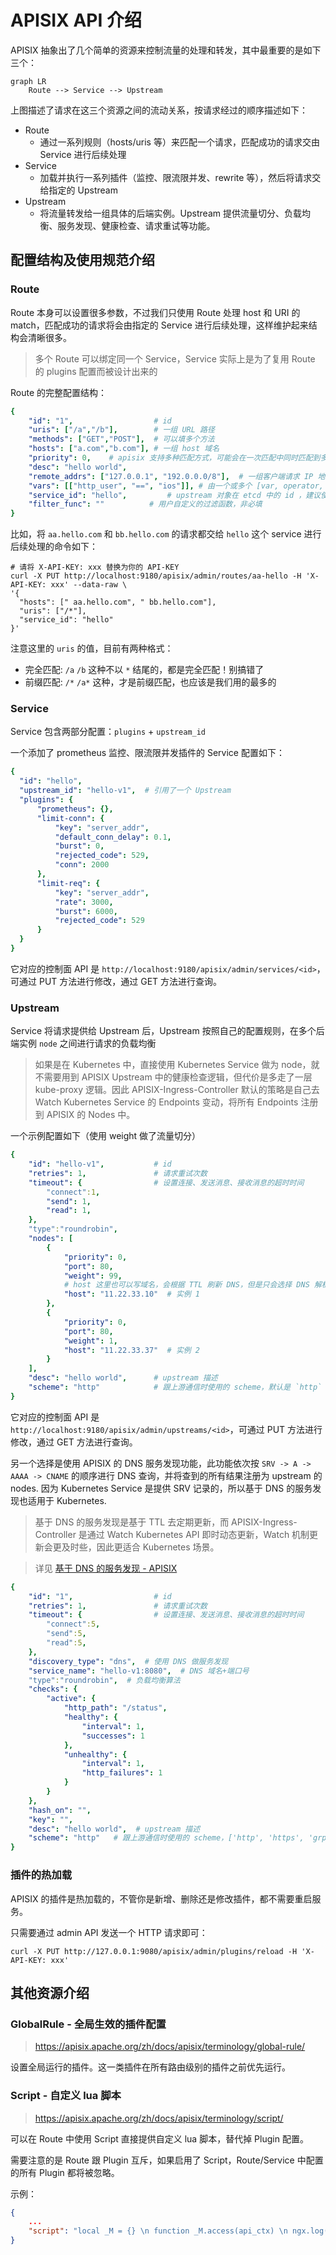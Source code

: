 # APISIX API 介绍

APISIX 抽象出了几个简单的资源来控制流量的处理和转发，其中最重要的是如下三个：

```mermaid
graph LR
    Route --> Service --> Upstream
```

上图描述了请求在这三个资源之间的流动关系，按请求经过的顺序描述如下：

- Route
    - 通过一系列规则（hosts/uris 等）来匹配一个请求，匹配成功的请求交由 Service 进行后续处理
- Service
    - 加载并执行一系列插件（监控、限流限并发、rewrite 等），然后将请求交给指定的 Upstream
- Upstream
    - 将流量转发给一组具体的后端实例。Upstream 提供流量切分、负载均衡、服务发现、健康检查、请求重试等功能。

## 配置结构及使用规范介绍

### Route

Route 本身可以设置很多参数，不过我们只使用 Route 处理 host 和 URI 的 match，匹配成功的请求将会由指定的 Service 进行后续处理，这样维护起来结构会清晰很多。

>多个 Route 可以绑定同一个 Service，Service 实际上是为了复用 Route 的 plugins 配置而被设计出来的

Route 的完整配置结构：

```yaml
{
    "id": "1",                  # id
    "uris": ["/a","/b"],        # 一组 URL 路径
    "methods": ["GET","POST"],  # 可以填多个方法
    "hosts": ["a.com","b.com"], # 一组 host 域名
    "priority": 0,    # apisix 支持多种匹配方式，可能会在一次匹配中同时匹配到多条路由，此时优先级高的优先匹配中
    "desc": "hello world",
    "remote_addrs": ["127.0.0.1", "192.0.0.0/8"],  # 一组客户端请求 IP 地址
    "vars": [["http_user", "==", "ios"]], # 由一个或多个 [var, operator, val] 元素组成的列表
    "service_id": "hello",         # upstream 对象在 etcd 中的 id ，建议使用此值
    "filter_func": ""          # 用户自定义的过滤函数，非必填
}
```

比如，将 `aa.hello.com` 和 `bb.hello.com` 的请求都交给 `hello` 这个 service 进行后续处理的命令如下：

```shell
# 请将 X-API-KEY: xxx 替换为你的 API-KEY
curl -X PUT http://localhost:9180/apisix/admin/routes/aa-hello -H 'X-API-KEY: xxx' --data-raw \
'{
  "hosts": [" aa.hello.com", " bb.hello.com"],
  "uris": ["/*"],
  "service_id": "hello"
}'
```

注意这里的 `uris` 的值，目前有两种格式：

- 完全匹配: `/a` `/b` 这种不以 `*` 结尾的，都是完全匹配！别搞错了
- 前缀匹配: `/*`  `/a*` 这种，才是前缀匹配，也应该是我们用的最多的

### Service

Service 包含两部分配置：`plugins` + `upstream_id`

一个添加了  prometheus 监控、限流限并发插件的 Service 配置如下：

```yaml
{
  "id": "hello",
  "upstream_id": "hello-v1",  # 引用了一个 Upstream
  "plugins": {
      "prometheus": {},
      "limit-conn": {
          "key": "server_addr",
          "default_conn_delay": 0.1,
          "burst": 0,
          "rejected_code": 529,
          "conn": 2000
      },
      "limit-req": {
          "key": "server_addr",
          "rate": 3000,
          "burst": 6000,
          "rejected_code": 529
      }
  }
}
```

它对应的控制面 API 是 `http://localhost:9180/apisix/admin/services/<id>`，可通过 PUT 方法进行修改，通过 GET 方法进行查询。

### Upstream

Service 将请求提供给 Upstream 后，Upstream 按照自己的配置规则，在多个后端实例 `node` 之间进行请求的负载均衡

>如果是在 Kubernetes 中，直接使用 Kubernetes Service 做为 node，就不需要用到 APISIX Upstream 中的健康检查逻辑，但代价是多走了一层 kube-proxy 逻辑。因此 APISIX-Ingress-Controller 默认的策略是自己去 Watch Kubernetes Service 的 Endpoints 变动，将所有 Endpoints 注册到 APISIX 的 Nodes 中。

一个示例配置如下（使用 weight 做了流量切分）

```yaml
{
    "id": "hello-v1",           # id
    "retries": 1,               # 请求重试次数
    "timeout": {                # 设置连接、发送消息、接收消息的超时时间
        "connect":1,
        "send": 1,
        "read": 1,
    },
    "type":"roundrobin",
    "nodes": [
        {
            "priority": 0,
            "port": 80,
            "weight": 99,
            # host 这里也可以写域名，会根据 TTL 刷新 DNS，但是只会选择 DNS 解析出的第一个 IP，无法实现负载均衡！
            "host": "11.22.33.10"  # 实例 1
        },
        {
            "priority": 0,
            "port": 80,
            "weight": 1,
            "host": "11.22.33.37"  # 实例 2
        }
    ],
    "desc": "hello world",      # upstream 描述
    "scheme": "http"            # 跟上游通信时使用的 scheme，默认是 `http`
}
```

它对应的控制面 API 是 `http://localhost:9180/apisix/admin/upstreams/<id>`，可通过 PUT 方法进行修改，通过 GET 方法进行查询。


另一个选择是使用 APISIX 的 DNS 服务发现功能，此功能依次按 `SRV -> A -> AAAA -> CNAME` 的顺序进行 DNS 查询，并将查到的所有结果注册为 upstream 的 nodes. 因为 Kubernetes Service 是提供 SRV 记录的，所以基于 DNS 的服务发现也适用于 Kubernetes. 

>基于 DNS 的服务发现是基于 TTL 去定期更新，而 APISIX-Ingress-Controller 是通过 Watch Kubernetes API 即时动态更新，Watch 机制更新会更及时些，因此更适合 Kubernetes 场景。

>详见 [基于 DNS 的服务发现 - APISIX](https://apisix.apache.org/zh/docs/apisix/discovery/dns/)

```yaml
{
    "id": "1",                  # id
    "retries": 1,               # 请求重试次数
    "timeout": {                # 设置连接、发送消息、接收消息的超时时间
        "connect":5,
        "send":5,
        "read":5,
    },
    "discovery_type": "dns",  # 使用 DNS 做服务发现
    "service_name": "hello-v1:8080",  # DNS 域名+端口号
    "type":"roundrobin",  # 负载均衡算法
    "checks": {
        "active": {
            "http_path": "/status",
            "healthy": {
                "interval": 1,
                "successes": 1
            },
            "unhealthy": {
                "interval": 1,
                "http_failures": 1
            }
        }
    },
    "hash_on": "",
    "key": "",
    "desc": "hello world",  # upstream 描述
    "scheme": "http"   # 跟上游通信时使用的 scheme，['http', 'https', 'grpc', 'grpcs'] , 默认是 `http`
}
```

### 插件的热加载

APISIX 的插件是热加载的，不管你是新增、删除还是修改插件，都不需要重启服务。

只需要通过 admin API 发送一个 HTTP 请求即可：

```shell
curl -X PUT http://127.0.0.1:9080/apisix/admin/plugins/reload -H 'X-API-KEY: xxx'
```

## 其他资源介绍

### GlobalRule - 全局生效的插件配置

>https://apisix.apache.org/zh/docs/apisix/terminology/global-rule/

设置全局运行的插件。这一类插件在所有路由级别的插件之前优先运行。


### Script - 自定义 lua 脚本

>https://apisix.apache.org/zh/docs/apisix/terminology/script/

可以在 Route 中使用 Script 直接提供自定义 lua 脚本，替代掉 Plugin 配置。

需要注意的是 Route 跟 Plugin 互斥，如果启用了 Script，Route/Service 中配置的所有 Plugin 都将被忽略。

示例：

```json
{
    ...
    "script": "local _M = {} \n function _M.access(api_ctx) \n ngx.log(ngx.INFO,\"hit access phase\") \n end \nreturn _M"
}
```
